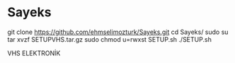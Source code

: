 # Sayeks

git clone https://github.com/ehmselimozturk/Sayeks.git
cd Sayeks/
sudo su
tar xvzf SETUPVHS.tar.gz
sudo chmod u=rwxst SETUP.sh
./SETUP.sh


VHS ELEKTRONİK

